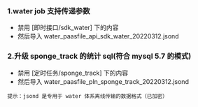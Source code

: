
### 1.water job 支持传递参数

* 禁用 [即时接口/sdk_water] 下的内容 
* 然后导入 water_paasfile_api_sdk_water_20220312.jsond


### 2.升级 sponge_track 的统计 sql(符合 mysql 5.7 的模式)

* 禁用 [定时任务/sponge_track] 下的内容
* 然后导入 water_paasfile_pln_sponge_track_20220312.jsond



`提示：jsond 是专用于 water 体系离线传输的数据格式（已加密）`